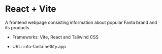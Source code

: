 # React + Vite

A frontend webpage consisting information about popular Fanta brand and its products.

- Frameworks: Vite, React and Tailwind CSS

- URL: info-fanta.netlify.app



